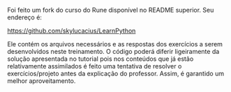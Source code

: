 Foi feito um fork do curso do Rune disponível no README superior. Seu endereço é:

https://github.com/skylucacius/LearnPython

Ele contém os arquivos necessários e as respostas dos exercícios a serem desenvolvidos neste treinamento. O código poderá diferir ligeiramente da solução apresentada no tutorial pois nos conteúdos que já estão relativamente assimilados é feito uma tentativa de resolver o exercícios/projeto antes da explicação do professor. Assim, é garantido um melhor aproveitamento.